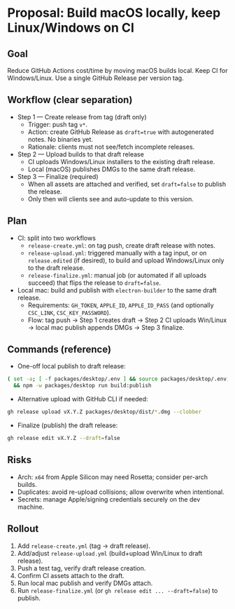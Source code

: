 # Proposal: Build macOS locally, keep Linux/Windows on CI

## Goal
Reduce GitHub Actions cost/time by moving macOS builds local. Keep CI for Windows/Linux. Use a single GitHub Release per version tag.

## Workflow (clear separation)
- Step 1 — Create release from tag (draft only)
  - Trigger: push tag `v*`.
  - Action: create GitHub Release as `draft=true` with autogenerated notes. No binaries yet.
  - Rationale: clients must not see/fetch incomplete releases.
- Step 2 — Upload builds to that draft release
  - CI uploads Windows/Linux installers to the existing draft release.
  - Local (macOS) publishes DMGs to the same draft release.
- Step 3 — Finalize (required)
  - When all assets are attached and verified, set `draft=false` to publish the release.
  - Only then will clients see and auto-update to this version.

## Plan
- CI: split into two workflows
  - `release-create.yml`: on tag push, create draft release with notes.
  - `release-upload.yml`: triggered manually with a tag input, or on `release.edited` (if desired), to build and upload Windows/Linux only to the draft release.
  - `release-finalize.yml`: manual job (or automated if all uploads succeed) that flips the release to `draft=false`.
- Local mac: build and publish with `electron-builder` to the same draft release.
  - Requirements: `GH_TOKEN`, `APPLE_ID`, `APPLE_ID_PASS` (and optionally `CSC_LINK`, `CSC_KEY_PASSWORD`).
  - Flow: tag push → Step 1 creates draft → Step 2 CI uploads Win/Linux → local mac publish appends DMGs → Step 3 finalize.

## Commands (reference)
- One-off local publish to draft release:
```bash
( set -a; [ -f packages/desktop/.env ] && source packages/desktop/.env; set +a; ) \
  && npm -w packages/desktop run build:publish
```
- Alternative upload with GitHub CLI if needed:
```bash
gh release upload vX.Y.Z packages/desktop/dist/*.dmg --clobber
```
- Finalize (publish) the draft release:
```bash
gh release edit vX.Y.Z --draft=false
```

## Risks
- Arch: `x64` from Apple Silicon may need Rosetta; consider per-arch builds.
- Duplicates: avoid re-upload collisions; allow overwrite when intentional.
- Secrets: manage Apple/signing credentials securely on the dev machine.

## Rollout
1) Add `release-create.yml` (tag → draft release).
2) Add/adjust `release-upload.yml` (build+upload Win/Linux to draft release).
3) Push a test tag, verify draft release creation.
4) Confirm CI assets attach to the draft.
5) Run local mac publish and verify DMGs attach.
6) Run `release-finalize.yml` (or `gh release edit ... --draft=false`) to publish.
